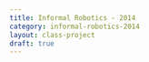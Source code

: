 ```yaml
---
title: Informal Robotics - 2014
category: informal-robotics-2014
layout: class-project
draft: true
---
```


